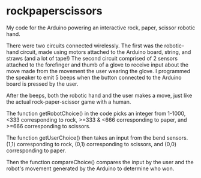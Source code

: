 # rockpaperscissors
My code for the Arduino powering an interactive rock, paper, scissor robotic hand. 

There were two circuits connected wirelessly. The first was the robotic-hand circuit, made using motors attached to the Arduino board, string, and straws (and a lot of tape!) The second circuit comprised of 2 sensors attached to the forefinger and thumb of a glove to receive input about the move made from the movement the user wearing the glove. I programmed the speaker to emit 5 beeps when the button connected to the Arduino board is pressed by the user. 

After the beeps, both the robotic hand and the user makes a move, just like the actual rock-paper-scissor game with a human. 

The function getRobotChoice() in the code picks an integer from 1-1000, <333 corresponding to rock, >=333 & <666 corresponding to paper, and >=666 corresponding to scissors.

The function getUserChoice() then takes an input from the bend sensors. (1,1) corresponding to rock, (0,1) corresponding to scissors, and (0,0) corresponding to paper. 

Then the function compareChoice() compares the input by the user and the robot's movement generated by the Arduino to determine who won. 

